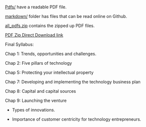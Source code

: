 [Pdfs/](./pdfs/) have a readable PDF file.

[markdown/](./markdown/) folder has files that can be read online on Github.

[all_pdfs.zip](./all_pdfs.zip) contains the zipped up PDF files.

[PDF Zip Direct Download link](/all_pdfs.zip?raw=1)

Final Syllabus:

Chap 1:
Trends, opportunities and challenges.

Chap 2:
Five pillars of technology


Chap 5:
Protecting your intellectual property

Chap 7:
Developing and implementing the technology business plan

Chap 8:
Capital and capital sources


Chap 9:
Launching the venture


- Types of innovations.

- Importance of customer centricity for technology entrepreneurs.
